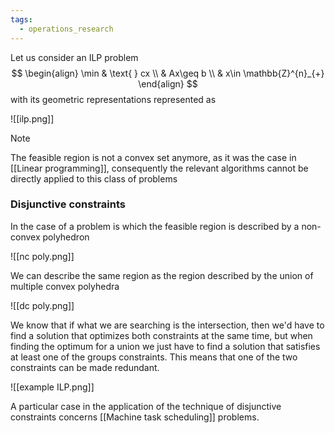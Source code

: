 ```yaml
---
tags:
  - operations_research
---
```

Let us consider an ILP problem
$$
\begin{align}
\min  &  \text{ } cx  \\
	 & Ax\geq b \\
	 & x\in \mathbb{Z}^{n}_{+}
\end{align}
$$
with its geometric representations represented as

![[ilp.png]]

>[!note]
>The feasible region is not a convex set anymore, as it was the case in [[Linear programming]], consequently the relevant algorithms cannot be directly applied to this class of problems
### Disjunctive constraints

In the case of a problem is which the feasible region is described by a non-convex polyhedron

![[nc poly.png]]

We can describe the same region as the region described by the union of multiple convex polyhedra  

![[dc poly.png]]

We know that if what we are searching is the intersection, then we'd have to find a solution that optimizes both constraints at the same time, but when finding the optimum for a union we just have to find a solution that satisfies at least one of the groups constraints. This means that one of the two constraints can be made redundant.

![[example ILP.png]]

A particular case in the application of the technique of disjunctive constraints concerns [[Machine task scheduling]] problems.